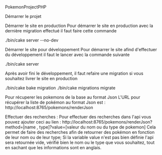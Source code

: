 PokemonProjectPHP

Démarrer le projet

Démarrer le site en production
Pour démarrer le site en production avec la dernière migration effectué il faut faire cette commande

./bin/cake server --no-dev



Démarrer le site pour développement
Pour démarrer le site afind d'effectuer du développement il faut le lancer avec la commande suivante

./bin/cake server 


Après avoir fini le développement, il faut refaire une migration si vous souhaitez livrer le site en production

./bin/cake bake migration <nom de la migration>
./bin/cake migrations migrate




Pour récuperer les pokemons de la base au format Json
L'URL pour récupérer la liste de pokémon au format Json est :
http://localhost:8765/pokemons/renderJson

Effectuer des recherches :
Pour effectuer des recherches dans l'api vous pouvez ajouter ceci au lien :
http://localhost:8765/pokemons/renderJson?method=[name , type]?value=[valeur du nom ou du type de pokemon]
Cela permet de faire des recherches afin de retourner des pokémon en fonction de leur nom ou de leur type;
Si la variable value n'est pas bien définie l'api sera retournée vide, vérifié bien le nom ou le type que vous souhaitez, tout en sachant que les informations sont en anglais.